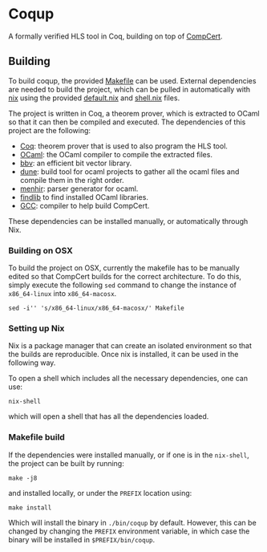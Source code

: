 # Coqup

A formally verified HLS tool in Coq, building on top of [CompCert](https://github.com/AbsInt/CompCert).

## Building

To build coqup, the provided [Makefile](/Makefile) can be used. External dependencies are needed to build the project, which can be pulled in automatically with [nix](https://nixos.org/nix/) using the provided [default.nix](/default.nix) and [shell.nix](/shell.nix) files.

The project is written in Coq, a theorem prover, which is extracted to OCaml so that it can then be compiled and executed. The dependencies of this project are the following:

- [Coq](https://coq.inria.fr/): theorem prover that is used to also program the HLS tool.
- [OCaml](https://ocaml.org/): the OCaml compiler to compile the extracted files.
- [bbv](https://github.com/mit-plv/bbv): an efficient bit vector library.
- [dune](https://github.com/ocaml/dune): build tool for ocaml projects to gather all the ocaml files and compile them in the right order.
- [menhir](http://gallium.inria.fr/~fpottier/menhir/): parser generator for ocaml.
- [findlib](https://github.com/ocaml/ocamlfind) to find installed OCaml libraries.
- [GCC](https://gcc.gnu.org/): compiler to help build CompCert.

These dependencies can be installed manually, or automatically through Nix.

### Building on OSX

To build the project on OSX, currently the makefile has to be manually edited so that CompCert builds for the correct architecture. To do this, simply execute the following `sed` command to change the instance of `x86_64-linux` into `x86_64-macosx`.

``` shell
sed -i'' 's/x86_64-linux/x86_64-macosx/' Makefile
```

### Setting up Nix

Nix is a package manager that can create an isolated environment so that the builds are reproducible. Once nix is installed, it can be used in the following way.

To open a shell which includes all the necessary dependencies, one can use:

``` shell
nix-shell
```

which will open a shell that has all the dependencies loaded.

### Makefile build

If the dependencies were installed manually, or if one is in the `nix-shell`, the project can be built by running:

``` shell
make -j8
```

and installed locally, or under the `PREFIX` location using:

``` shell
make install
```

Which will install the binary in `./bin/coqup` by default. However, this can be changed by changing the `PREFIX` environment variable, in which case the binary will be installed in `$PREFIX/bin/coqup`.
